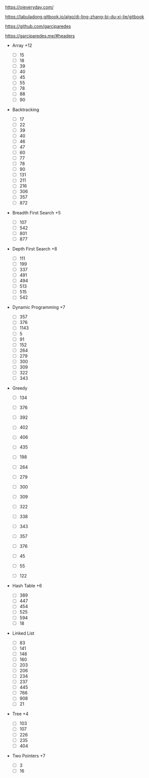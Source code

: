 https://ojeveryday.com/

https://labuladong.gitbook.io/algo/di-ling-zhang-bi-du-xi-lie/gitbook

https://github.com/garciparedes

https://garciparedes.me/#headers

- Array +12

  - [ ] 15
  - [ ] 18
  - [ ] 39
  - [ ] 40
  - [ ] 45
  - [ ] 55
  - [ ] 78
  - [ ] 88
  - [ ] 90

- Backtracking

  - [ ] 17
  - [ ] 22
  - [ ] 39
  - [ ] 40
  - [ ] 46
  - [ ] 47
  - [ ] 60
  - [ ] 77
  - [ ] 78
  - [ ] 90
  - [ ] 131
  - [ ] 211
  - [ ] 216
  - [ ] 306
  - [ ] 357
  - [ ] 872

- Breadth First Search +5

  - [ ] 107
  - [ ] 542
  - [ ] 801
  - [ ] 877

- Depth First Search +8

  - [ ] 111
  - [ ] 199
  - [ ] 337
  - [ ] 491
  - [ ] 494
  - [ ] 513
  - [ ] 515
  - [ ] 542

- Dynamic Programming +7

  - [ ] 357
  - [ ] 376
  - [ ] 1143
  - [ ] 5
  - [ ] 91
  - [ ] 152
  - [ ] 264
  - [ ] 279
  - [ ] 300
  - [ ] 309
  - [ ] 322
  - [ ] 343

- Greedy

  - [ ] 134
  - [ ] 376
  - [ ] 392
  - [ ] 402
  - [ ] 406
  - [ ] 435
  - [ ] 198
  - [ ] 264
  - [ ] 279
  - [ ] 300
  - [ ] 309
  - [ ] 322
  - [ ] 338
  - [ ] 343
  - [ ] 357
  - [ ] 376

  - [ ] 45
  - [ ] 55
  - [ ] 122

- Hash Table +6

  - [ ] 389
  - [ ] 447
  - [ ] 454
  - [ ] 525
  - [ ] 594
  - [ ] 18

- Linked List

  - [ ] 83
  - [ ] 141
  - [ ] 148
  - [ ] 160
  - [ ] 203
  - [ ] 206
  - [ ] 234
  - [ ] 237
  - [ ] 445
  - [ ] 766
  - [ ] 908
  - [ ] 21

- Tree +4

  - [ ] 103
  - [ ] 107
  - [ ] 226
  - [ ] 235
  - [ ] 404

- Two Pointers +7

  - [ ] 3
  - [ ] 16
